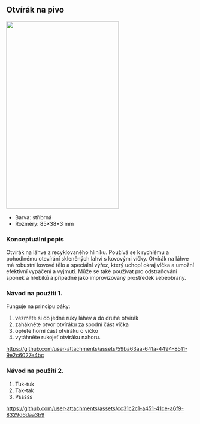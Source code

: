 ## Otvírák na pivo
<img src="https://github.com/user-attachments/assets/3a4a8bbc-28a3-4b7e-aaae-f863208987a4" width="300" height="500">

- Barva: stříbrná
- Rozměry: 85×38×3 mm  

### Konceptuální popis
Otvírák na láhve z recyklovaného hliníku. Používá se k rychlému a pohodlnému otevírání skleněných lahví s kovovými víčky. Otvírák na láhve má robustní kovové tělo a speciální výřez, který uchopí okraj víčka a umožní efektivní vypáčení a vyjmutí. Může se také používat pro odstraňování sponek a hřebíků a případně jako improvizovaný prostředek sebeobrany.


### Návod na použití 1.
Funguje na principu páky: 
1. vezměte si do jedné ruky láhev a do druhé otvírák
2. zahákněte otvor otvíráku za spodní část víčka
3. opřete horní část otvíráku o víčko
4. vytáhněte rukojeť otvíráku nahoru.

https://github.com/user-attachments/assets/59ba63aa-641a-4494-8511-9e2c6027e4bc

### Návod na použití 2.
1. Tuk-tuk
2. Tak-tak
3. Pššššš
   
https://github.com/user-attachments/assets/cc31c2c1-a451-41ce-a6f9-8329d6daa3b9


